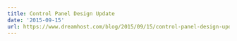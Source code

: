 ```yaml
---
title: Control Panel Design Update
date: '2015-09-15'
url: https://www.dreamhost.com/blog/2015/09/15/control-panel-design-update/
---
```

